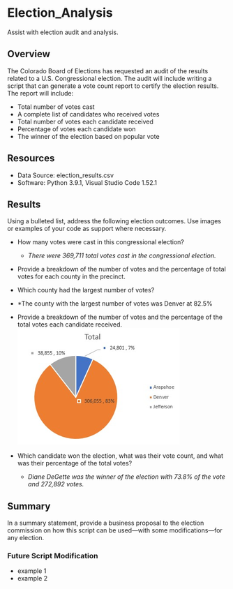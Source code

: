 # Election_Analysis
Assist with election audit and analysis.

## Overview
The Colorado Board of Elections has requested an audit of the results related to a U.S. Congressional election. The audit will include writing a script that can generate a vote count report to certify the election results. The report will include:

- Total number of votes cast
- A complete list of candidates who received votes
- Total number of votes each candidate received
- Percentage of votes each candidate won
- The winner of the election based on popular vote

## Resources
- Data Source: election_results.csv
- Software: Python 3.9.1, Visual Studio Code 1.52.1

## Results

Using a bulleted list, address the following election outcomes. Use images or examples of your code as support where necessary.
* How many votes were cast in this congressional election?
  * *There were 369,711 total votes cast in the congressional election.*

* Provide a breakdown of the number of votes and the percentage of total votes for each county in the precinct.

* Which county had the largest number of votes?
 * *The county with the largest number of votes was Denver at 82.5%

* Provide a breakdown of the number of votes and the percentage of the total votes each candidate received.
![](https://github.com/NAppazeller/Election_Analysis/blob/main/Resources/County%20Vote%20Image.jpg)

* Which candidate won the election, what was their vote count, and what was their percentage of the total votes?
  * *Diane DeGette was the winner of the election with 73.8% of the vote and 272,892 votes.*

## Summary 

In a summary statement, provide a business proposal to the election commission on how this script can be used—with some modifications—for any election. 

### Future Script Modification
* example 1
* example 2
